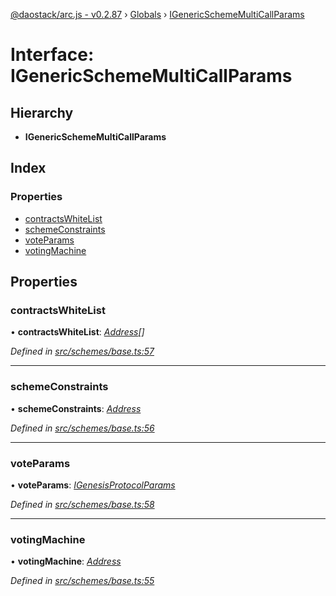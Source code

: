 [@daostack/arc.js - v0.2.87](../README.md) › [Globals](../globals.md) › [IGenericSchemeMultiCallParams](igenericschememulticallparams.md)

# Interface: IGenericSchemeMultiCallParams

## Hierarchy

* **IGenericSchemeMultiCallParams**

## Index

### Properties

* [contractsWhiteList](igenericschememulticallparams.md#contractswhitelist)
* [schemeConstraints](igenericschememulticallparams.md#schemeconstraints)
* [voteParams](igenericschememulticallparams.md#voteparams)
* [votingMachine](igenericschememulticallparams.md#votingmachine)

## Properties

###  contractsWhiteList

• **contractsWhiteList**: *[Address](../globals.md#address)[]*

*Defined in [src/schemes/base.ts:57](https://github.com/daostack/alchemy-monorepo/blob/6a18bc5/packages/arc.js/src/schemes/base.ts#L57)*

___

###  schemeConstraints

• **schemeConstraints**: *[Address](../globals.md#address)*

*Defined in [src/schemes/base.ts:56](https://github.com/daostack/alchemy-monorepo/blob/6a18bc5/packages/arc.js/src/schemes/base.ts#L56)*

___

###  voteParams

• **voteParams**: *[IGenesisProtocolParams](igenesisprotocolparams.md)*

*Defined in [src/schemes/base.ts:58](https://github.com/daostack/alchemy-monorepo/blob/6a18bc5/packages/arc.js/src/schemes/base.ts#L58)*

___

###  votingMachine

• **votingMachine**: *[Address](../globals.md#address)*

*Defined in [src/schemes/base.ts:55](https://github.com/daostack/alchemy-monorepo/blob/6a18bc5/packages/arc.js/src/schemes/base.ts#L55)*
